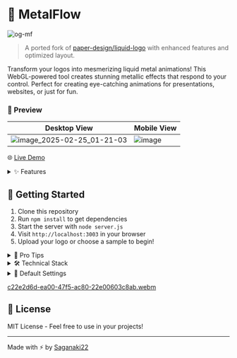 # 🌊 MetalFlow

![og-mf](https://github.com/user-attachments/assets/b33815d1-e7a5-4605-9fa0-078a7852db0f)


> A ported fork of [paper-design/liquid-logo](https://github.com/paper-design/liquid-logo) with enhanced features and optimized layout.

Transform your logos into mesmerizing liquid metal animations! This WebGL-powered tool creates stunning metallic effects that respond to your control. Perfect for creating eye-catching animations for presentations, websites, or just for fun.

### 👀 Preview
| Desktop View | Mobile View |
|--------|--------|
| ![image_2025-02-25_01-21-03](https://github.com/user-attachments/assets/44a7d942-f8a0-41e8-92af-b8c77db24b73) | ![image](https://github.com/user-attachments/assets/3a61a3b6-d2e4-47f8-a8c8-1c0f6a1e56f5) |

🌐 [Live Demo](https://saganaki22.github.io/MetalFlow/)

<details>
<summary>✨ Features</summary>

### 🎨 Core Effects
- **Liquid Metal Shader**: Real-time WebGL shader for that perfect chrome-like finish
- **Edge Detection**: Smart edge-based feathering that follows your logo's contours
- **Dynamic Patterns**: Customizable metallic patterns that flow and shift
- **Responsive Design**: Optimized layouts for both desktop and mobile devices

### 🎮 Interactive Controls
- **Refraction**: Adjust the metallic sheen and light distortion
- **Edge Feathering**: Fine-tune the edge softness (0-1)
- **Pattern Blur**: Control the smoothness of metallic patterns
- **Liquify Effect**: Modify the flow and movement intensity
- **Animation Speed**: Set your perfect tempo
- **Pattern Scale**: Adjust the metallic pattern size
  

### 📱 Smart UI/UX
- **Optimized Layout**: 
  - Desktop: Controls panel with 400px width and centered upload button
  - Mobile: Compact layout with top-positioned upload button
  - Equal padding and spacing across all screen sizes
- **Background Options**: Multiple presets including metal, white, light grey, black, and custom colors
- **Sample Logos**: Quick access to pre-loaded logos (Punisher, DC Shoes, GitHub, Linux, Hugging Face)
- **Drag & Drop**: Easy file uploads on desktop with visual feedback
- **Touch Support**: Native file picking on mobile devices



### 🎥 Export Options
  - 24fps for smooth animation
  - mp4 -> Webm fallback chain
  - Custom -25 second duration
  - Red pulsing glow effect during generation
  - Local worker for better performance
- **PNG Export**: Instant high-quality static captures
- **Visual Feedback**: Processing indicators for all operations
</details>

## 🚀 Getting Started

1. Clone this repository
2. Run `npm install` to get dependencies
3. Start the server with `node server.js`
4. Visit `http://localhost:3003` in your browser
5. Upload your logo or choose a sample to begin!

<details>
<summary>🎯 Pro Tips</summary>

- **Perfect Loops**: Keep animation duration at 5 seconds for smooth loops
- **Edge Control**: Start with edge value at 0.4 for balanced results
- **Mobile Upload**: Use the upload button for the best mobile experience
- **Pattern Mixing**: Combine pattern scale and blur for unique effects
- **Quick Exports**: Use PNG for instant captures, mp4 / webm for animations
</details>

<details>
<summary>🛠️ Technical Stack</summary>

- **WebGL**: Core rendering engine
- **Three.js**: 3D graphics library
- **Custom Shaders**: GLSL for metallic effects
- **Responsive Design**: Optimized for all screen sizes
</details>

<details>
<summary>🎨 Default Settings</summary>

Optimal starting parameters:
```javascript
{
  refraction: 0.015,  // Metallic sheen (0 - 0.03)
  edge: 0,           // Edge softness (0 - 1)
  patternBlur: 0.005,// Pattern smoothness (0 - 0.02)
  liquid: 0.07,      // Flow intensity (0 - 0.2)
  speed: 0.3,        // Animation speed (0 - 0.5)
  patternScale: 2    // Pattern size (0.5 - 5)
}
```
</details>

[c22e2d6d-ea00-47f5-ac80-22e00603c8ab.webm](https://github.com/user-attachments/assets/7af6be86-e976-48b4-9283-b4e3a67eac9a)

## 📝 License

MIT License - Feel free to use in your projects!

---
Made with ⚡ by [Saganaki22](https://github.com/Saganaki22)
